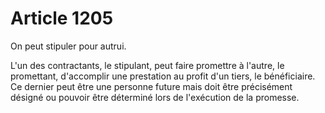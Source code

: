 # Article 1205

On peut stipuler pour autrui.

L'un des contractants, le stipulant, peut faire promettre à l'autre, le promettant, d'accomplir une prestation au profit d'un tiers, le bénéficiaire. Ce dernier peut être une personne future mais doit être précisément désigné ou pouvoir être déterminé lors de l'exécution de la promesse.
